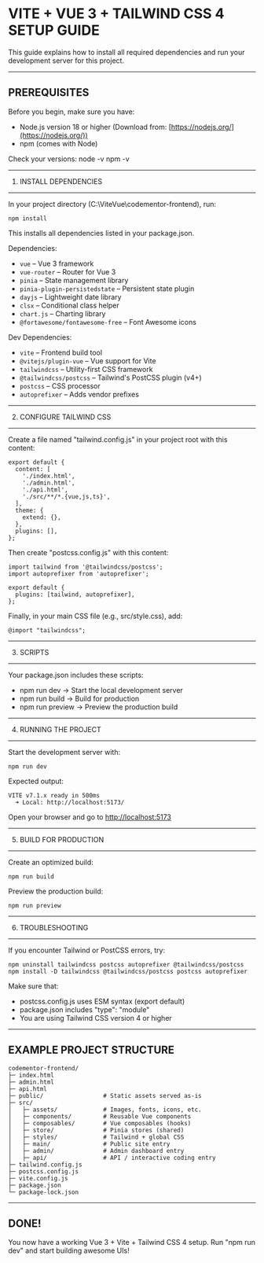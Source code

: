 # VITE + VUE 3 + TAILWIND CSS 4 SETUP GUIDE

This guide explains how to install all required dependencies and run your development server for this project.

---

## PREREQUISITES

Before you begin, make sure you have:

* Node.js version 18 or higher
  (Download from: [https://nodejs.org/](https://nodejs.org/))
* npm (comes with Node)

Check your versions:
node -v
npm -v

---

1. INSTALL DEPENDENCIES

---

In your project directory (C:\ViteVue\codementor-frontend), run:

```
npm install
```

This installs all dependencies listed in your package.json.

Dependencies:

* `vue` – Vue 3 framework
* `vue-router` – Router for Vue 3
* `pinia` – State management library
* `pinia-plugin-persistedstate` – Persistent state plugin
* `dayjs` – Lightweight date library
* `clsx` – Conditional class helper
* `chart.js` – Charting library
* `@fortawesome/fontawesome-free` – Font Awesome icons

Dev Dependencies:

* `vite` – Frontend build tool
* `@vitejs/plugin-vue` – Vue support for Vite
* `tailwindcss` – Utility-first CSS framework
* `@tailwindcss/postcss` – Tailwind's PostCSS plugin (v4+)
* `postcss` – CSS processor
* `autoprefixer` – Adds vendor prefixes

---

2. CONFIGURE TAILWIND CSS

---

Create a file named "tailwind.config.js" in your project root with this content:

```
export default {
  content: [
    './index.html',
    './admin.html',
    './api.html',
    './src/**/*.{vue,js,ts}',
  ],
  theme: {
    extend: {},
  },
  plugins: [],
};
```

Then create "postcss.config.js" with this content:

```
import tailwind from '@tailwindcss/postcss';
import autoprefixer from 'autoprefixer';

export default {
  plugins: [tailwind, autoprefixer],
};
```

Finally, in your main CSS file (e.g., src/style.css), add:

```
@import "tailwindcss";
```

---

3. SCRIPTS

---

Your package.json includes these scripts:

* npm run dev     → Start the local development server
* npm run build   → Build for production
* npm run preview → Preview the production build

---

4. RUNNING THE PROJECT

---

Start the development server with:

```
npm run dev
```

Expected output:

```
VITE v7.1.x ready in 500ms
  ➜ Local: http://localhost:5173/
```

Open your browser and go to [http://localhost:5173](http://localhost:5173)

---

5. BUILD FOR PRODUCTION

---

Create an optimized build:

```
npm run build
```

Preview the production build:

```
npm run preview
```

---

6. TROUBLESHOOTING

---

If you encounter Tailwind or PostCSS errors, try:

```
npm uninstall tailwindcss postcss autoprefixer @tailwindcss/postcss
npm install -D tailwindcss @tailwindcss/postcss postcss autoprefixer
```

Make sure that:

* postcss.config.js uses ESM syntax (export default)
* package.json includes "type": "module"
* You are using Tailwind CSS version 4 or higher

---

## EXAMPLE PROJECT STRUCTURE
```
codementor-frontend/
├─ index.html
├─ admin.html
├─ api.html
├─ public/                 # Static assets served as-is
├─ src/
│   ├─ assets/             # Images, fonts, icons, etc.
│   ├─ components/         # Reusable Vue components
│   ├─ composables/        # Vue composables (hooks)
│   ├─ store/              # Pinia stores (shared)
│   ├─ styles/             # Tailwind + global CSS
│   ├─ main/               # Public site entry
│   ├─ admin/              # Admin dashboard entry
│   ├─ api/                # API / interactive coding entry
├─ tailwind.config.js
├─ postcss.config.js
├─ vite.config.js
├─ package.json
└─ package-lock.json
```
---

## DONE!

You now have a working Vue 3 + Vite + Tailwind CSS 4 setup.
Run "npm run dev" and start building awesome UIs!
